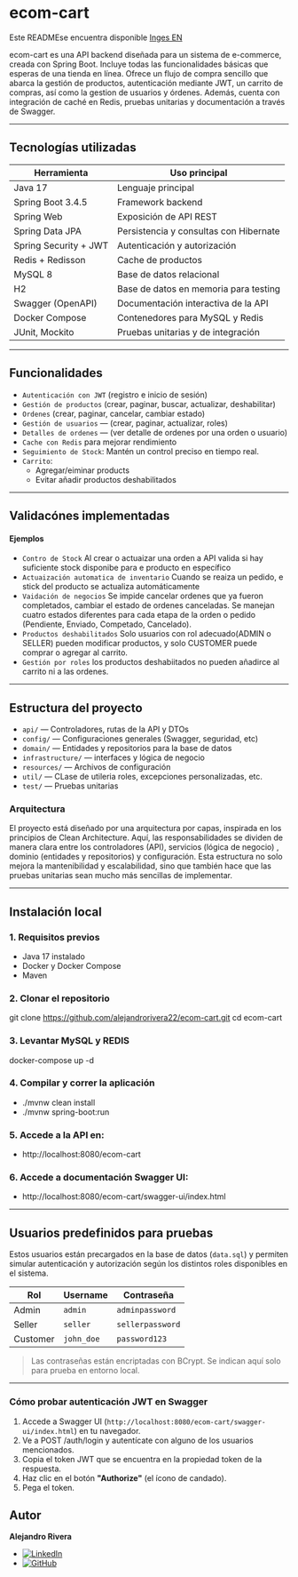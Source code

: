 # ecom-cart

Este READMEse encuentra disponible [Inges EN](./README.md)

ecom-cart es una API backend diseñada para un sistema de e-commerce, 
creada con Spring Boot. Incluye todas las funcionalidades básicas que 
esperas de una tienda en línea. Ofrece un flujo de compra sencillo que 
abarca la gestión de productos, autenticación mediante JWT, un carrito de 
compras, así como la gestion de usuarios y órdenes. Además, cuenta
con integración de caché en Redis, pruebas unitarias y documentación a
través de Swagger.

---

## Tecnologías utilizadas

| Herramienta           | Uso principal                              |
|-----------------------|---------------------------------------------|
| Java 17               | Lenguaje principal                          |
| Spring Boot 3.4.5     | Framework backend                           |
| Spring Web            | Exposición de API REST                     |
| Spring Data JPA       | Persistencia y consultas con Hibernate      |
| Spring Security + JWT | Autenticación y autorización                |
| Redis + Redisson      | Cache de productos                         |
| MySQL 8               | Base de datos relacional                    |
| H2                    | Base de datos en memoria para testing       |
| Swagger (OpenAPI)     | Documentación interactiva de la API         |
| Docker Compose        | Contenedores para MySQL y Redis             |
| JUnit, Mockito        | Pruebas unitarias y de integración          |

---
## Funcionalidades

- `Autenticación con JWT` (registro e inicio de sesión)
- `Gestión de productos` (crear, paginar, buscar, actualizar, deshabilitar)
- `Ordenes` (crear, paginar, cancelar, cambiar estado)
- `Gestión de usuarios` —  (crear, paginar, actualizar, roles)
- `Detalles de ordenes` — (ver detalle de ordenes por una orden o usuario)
- `Cache con Redis` para mejorar rendimiento
-  `Seguimiento de Stock`: Mantén un control preciso en tiempo real.
- `Carrito`:
   - Agregar/eiminar products
   - Evitar añadir productos deshabilitados
---
## Validacónes implementadas
#### Ejemplos
- `Contro de Stock` Al crear o actuaizar una orden a API
valida si hay suficiente stock disponibe para e producto en específico
- `Actuaización automatica de inventario` Cuando se reaiza un pedido, e stick del
producto se actualiza automáticamente
- `Vaidación de negocios` Se impide cancelar ordenes que ya fueron completados, 
cambiar el estado de ordenes canceladas. Se manejan cuatro estados diferentes
para cada etapa de la orden o pedido 
(Pendiente, Enviado, Competado, Cancelado).
- `Productos deshabilitados` Solo usuarios con rol adecuado(ADMIN o SELLER)
pueden modificar productos, y solo CUSTOMER puede comprar o agregar al 
carrito.
-  `Gestión por roles` los productos deshabiitados no pueden añadirce al carrito
   ni a las ordenes.

---
## Estructura del proyecto

- `api/` — Controladores, rutas de la API y DTOs
- `config/` — Configuraciones generales (Swagger, seguridad, etc)
- `domain/` — Entidades y repositorios para la base de datos
- `infrastructure/` — interfaces y lógica de negocio
- `resources/` — Archivos de configuración
- `util/` — CLase de utileria roles, excepciones personalizadas, etc.
- `test/` — Pruebas unitarias

### Arquitectura
El proyecto está diseñado por una arquitectura por capas, 
inspirada en los principios de Clean Architecture. Aquí, 
las responsabilidades se dividen de manera clara entre los controladores
(API), servicios (lógica de negocio)
, dominio (entidades y repositorios) y configuración.
Esta estructura no solo mejora la mantenibilidad y escalabilidad,
sino que también hace que las pruebas unitarias sean mucho más sencillas de
implementar.

---
##  Instalación local

### 1. Requisitos previos

- Java 17 instalado
- Docker y Docker Compose
- Maven

### 2. Clonar el repositorio
git clone https://github.com/alejandrorivera22/ecom-cart.git
cd ecom-cart

### 3. Levantar MySQL y REDIS
docker-compose up -d

### 4. Compilar y correr la aplicación
- ./mvnw clean install
- ./mvnw spring-boot:run

### 5. Accede a la API en:
- http://localhost:8080/ecom-cart

### 6. Accede a documentación Swagger UI:
- http://localhost:8080/ecom-cart/swagger-ui/index.html

---
## Usuarios predefinidos para pruebas

Estos usuarios están precargados en la base de datos (`data.sql`)
y permiten simular autenticación y autorización 
según los distintos roles disponibles en el sistema.

| Rol      | Username    | Contraseña       |
|----------|-------------|------------------|
| Admin    | `admin`     | `adminpassword`  |
| Seller   | `seller `   | `sellerpassword` |
| Customer | `john_doe ` | `password123`    |

> Las contraseñas están encriptadas con BCrypt. 
> Se indican aquí solo para prueba en entorno local.

---

### Cómo probar autenticación JWT en Swagger

1. Accede a Swagger UI (`http://localhost:8080/ecom-cart/swagger-ui/index.html`) en tu navegador.
2. Ve a POST /auth/login y autentícate con alguno de los usuarios mencionados.
3. Copia el token JWT que se encuentra en la propiedad token de la respuesta.
4. Haz clic en el botón **"Authorize"** (el ícono de candado).
5. Pega el token.

##  Autor

**Alejandro Rivera**  
- [![LinkedIn](https://img.shields.io/badge/LinkedIn-Connect-blue?logo=linkedin)](https://www.linkedin.com/in/alejandro-rivera-verdayes-443895375/)
- [![GitHub](https://img.shields.io/badge/GitHub-000?style=for-the-badge&logo=github&logoColor=white)](https://github.com/alejandrorivera22)



